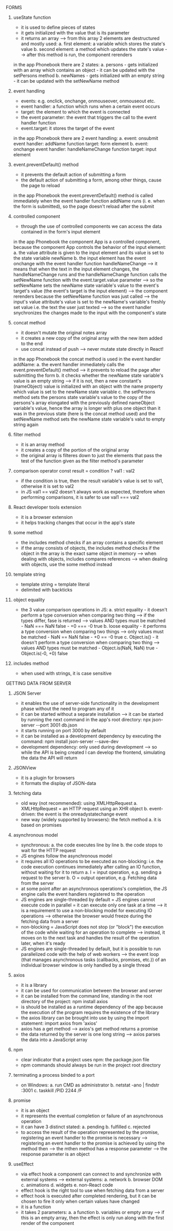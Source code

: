 FORMS

1. useState function
    - it is used to define pieces of states
    - it gets initialized with the value that is its parameter
    - it returns an array --> from this array 2 elements are destructured and mostly used:
        a. first element: a variable which stores the state's value
        b. second element: a method which updates the state's value --> after this method is run, the component rerenders
    
    in the app Phonebook there are 2 states:
        a. persons
            - gets initialized with an array which contains an object
            - it can be updated with the setPersons method
        b. newNames
            - gets initialized with an empty string
            - it can be updated with the setNewName method

2. event handling
    - events: e.g. onclick, onchange, onmouseover, onmouseout etc.
    - event handler: a function which runs when a certain event occurs
    - target: the element to which the event is connected
    - the event parameter: the event that triggers the call to the event handler function
    - event.target: it stores the target of the event

    in the app Phonebook there are 2 event handling:
        a.  event: onsubmit
            event handler: addName function
            target: form element
        b.  event: onchange
            event handler: handleNameChange function
            target: input element

3. event.preventDefault() method
    - it prevents the default action of submitting a form
    - the default action of submitting a form, among other things, cause the page to reload

    in the app Phonebook the event.preventDefault() method is called immediately when the event handler function addName runs (i. e. when the form is submitted), so the page doesn't reload after the submit

4. controlled component
    - through the use of controlled components we can access the data contained in the form's input element

    in the app Phonebook the component App is a controlled component, because the component App controls the behavior of the input element:
        a. the value attribute is given to the input element and its value is set to the state variable newName
        b. the input element has the event onchange with the event handler function handleNameChange --> it means that when the text in the input element changes, the handleNameChange runs and the handleNameChange function calls the setNewName function with the event.target.value parameter --> so the setNewName sets the newName state variable's value to the event's target's value (the event's target is the input element) --> the component rerenders because the setNewName function was just called --> the input's value attribute's value is set to the newName's variable's freshly set value i.e. the text the user just texted --> so the event handler snychronizes the changes made to the input with the component's state

5. concat method
    - it doesn't mutate the original notes array
    - it creates a new copy of the original array with the new item added to the end
    - use concat instead of push --> never mutate state directly in React!

    in the app Phonebook the concat method is used in the event handler addName:
        a. the event handler immediately calls the event.preventDefault() method --> it prevents to reload the page after submitting the form
        b. it checks whether the newName state variable's value is an empty string --> if it is not, then a new constant's (nameObject) value is initialized with an object with the name property which value is set to the newName state variable
        c. the setPersons method sets the persons state variable's value to the copy of the persons's array elongated with the previously defined nameObject variable's value, hence the array is longer with plus one object than it was in the previous state (here is the concat method used) and the setNewName method sets the newName state variable's valut to empty string again

6. filter method
    - it is an array method
    - it creates a copy of the portion of the original array
    - the original array is filteres down to just the elements that pass the test of the function given as the filter method's parameter 

7. comparison operator
    const result = condition ? val1 : val2
    - if the condition is true, then the result variable's value is set to val1, otherwise it is set to val2
    - in JS val1 == val2 doesn't always work as expected, therefore when performing comparisons, it is safer to use val1 === val2

8. React developer tools extension
    - it is a browser extension
    - it helps tracking changes that occur in the app's state

9. some method
    - the includes method checks if an array contains a specific element
    - if the array consists of objects, the includes method checks if the object in the array is the exact same object in memory --> when dealing with objects, includes compares references --> when dealing with objects, use the some method instead

10. template string
    - template string = template literal
    - delimited with backticks

11. object equality
    - the 3 value comparison operations in JS:
        a. strict equality
            - it doesn't perform a type conversion when comparing two thing --> if the types differ, fase is returned --> values AND types must be matched
            - NaN === NaN false
            - +0 === -0 true
        b. loose equality
            - it performs a type conversion when comparing two things --> only values must be matched
            - NaN == NaN false
            - +0 == -0 true
        c. Object.is()
            - it doesn't perform a type conversion when comparing two thing --> values AND types must be matched
            - Object.is(NaN, NaN) true
            - Object.is(-0, +0) false

12. includes method
    - when used with strings, it is case sensitive

GETTING DATA FROM SERVER

1. JSON Server
    - it enables the use of server-side functionality in the development phase without the need to program any of it
    - it can be started without a separate installation --> it can be started by running the next command in the app's root directory: npx json-server --port 3001 db.json
    - it starts running on port 3000 by default
    - it can be installed as a development dependency by executing the command: npm install json-server --save-dev
    - development dependency: only used during development --> so while the API is being created I can develop the frontend, simulating the data the API will return

2. JSONView
    - it is a plugin for browsers
    - it formats the display of JSON-data

3. fetching data
    - old way (not recommended): using XMLHttpRequest 
        a. XMLHttpRequest = an HTTP request using an XHR object
        b. event-driven: the event is the onreadystatechange event
    - new way (widely supported by browsers): the fetch method
        a. it is based on promises

4. asynchronous model
    - synchronous:
        a. the code executes line by line
        b. the code stops to wait for the HTTP request
    - JS engines follow the asynchronous model
    - it requires all IO operations to be executed as non-blocking: i.e. the code execution continues immediately after calling an IO function, without waiting for it to return
        a. I = input operation, e.g. sending a request to the server
        b. O = output operation, e.g. Fetching data from the server
    - at some point after an asynchronous operations's completion, the JS engine calls the event handlers registered to the operation
    - JS engines are single-threaded by default = JS engines cannot execute code in parallel = it can execute only one task at a time --> it is a requirement to use a non-blocking model for executing IO operations --> otherwise the browser would freeze during the fetching data from a server
    - non-blocking = JavaScript does not stop (or "block") the execution of the code while waiting for an operation to complete --> instead, it moves on to the next task and handles the result of the operation later, when it's ready
    - JS engines are single-threaded by default, but it is possible to run parallelized code with the help of web workers --> the event loop (that manages asynchronous tasks (callbacks, promises, etc.)) of an individual browser window is only handled by a single thread

5. axios
    - it is a library
    - it can be used for communication between the browser and server
    - it can be installed from the command line, standing in the root directory of the project: npm install axios
    - is should be installed as a runtime dependency of the app because the execution of the program requires the existence of the library
    - the axios library can be brought into use by using the import statement: import axios from 'axios'
    - axios has a get method --> axios's get method returns a promise
    - the data returned by the server is one long string --> axios parses the data into a JavaScript array

6. npm
    - clear indicator that a project uses npm: the package.json file
    - npm commands should always be run in the project root directory

7. terminating a process binded to a port
    - on Windows:
        a. run CMD as administrator
        b. netstat -ano | findstr :3001
        c. taskkill /PID 2244 /F

8. promise
    - it is an object
    - it represents the eventual completion or failure of an asynchronous operation
    - it can have 3 distinct stated:
        a. pending
        b. fulfilled
        c. rejected
    - to access the result of the operation represented by the promise, registering an event handler to the promise is necessary --> registering an event handler to the promise is achieved by using the method then --> the mthen method has a response parameter --> the response parameter is an object

9. useEffect
    - via effect hook a component can connect to and synchronize with external systems --> external systems:
        a. network
        b. browser DOM
        c. animations
        d. widgets
        e. non-React code
    - effect hook is the right tool to use when fetching data from a server
    - effect hook is executed after completed rendering, but it can be chosen to fire it only when certain values have changed
    - it is a function
    - it takes 2 parameters:
        a. a function
        b. variables or empty array --> if this is an empty array, then the effect is only run along with the first render of the component

